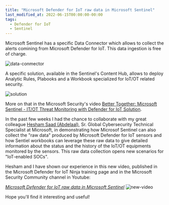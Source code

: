```yaml
---
title: "Microsoft Defender for IoT raw data in Microsoft Sentinel"
last_modified_at: 2022-06-15T00:00:00-00:00
tags:
  - Defender for IoT
  - Sentinel
---
```


Microsoft Sentinel has a specific Data Connector which allows to collect the alerts comining from Microsoft Defender for IoT. This data ingestion is free of charge.

![data-conmector](https://raw.githubusercontent.com/stefanpems/stefanpems.github.io/master/assets/2022-06-15-Video%20-%20Microsoft%20Defender%20for%20IoT%20raw%20data%20in%20Microsoft%20Sentinel/data-connector.png)

A specific solution, available in the Sentinel's Content Hub, allows to deploy Analytic Rules, Plabooks and a Workbook specialized for IoT/OT related security.

![solution](https://raw.githubusercontent.com/stefanpems/stefanpems.github.io/master/assets/2022-06-15-Video%20-%20Microsoft%20Defender%20for%20IoT%20raw%20data%20in%20Microsoft%20Sentinel/solution.png)

More on that in the Microsoft Security's video [Better Together: Microsoft Sentinel - IT/OT Threat Monitoring with Defender for IoT Solution](https://www.youtube.com/watch?v=3BLlhaxANJA%C2%A0&feature=youtu.be).

In the past few weeks I had the chance to collaborate with my great colleague [Hesham Saad (Abdelaal)](https://www.linkedin.com/in/hesham-saad-abdelaal-27b81313/), Sr. Global Cybersecurity Technical Specialist at Microsoft, in demonstrating how Microsof Sentinel can also collect the "raw data" produced by Microsoft Defender for IoT sensors and how Sentiel workbooks can leverage these raw data to give detailed information about the status and the history of the IoT/OT equipments monitored by the sensors. This raw data collection opens new scenarios for "IoT-enabled SOCs".

Hesham and I have shown our experience in this new video, published in the Microsoft Defender for IoT Ninja training page and in the Microsoft Security Community channel in Youtube:

*[Microsoft Defender for IoT raw data in Microsoft Sentinel](https://www.youtube.com/watch?v=TaYPUkHALFA&t=2s)*
![new-video](https://raw.githubusercontent.com/stefanpems/stefanpems.github.io/master/assets/2022-06-15-Video%20-%20Microsoft%20Defender%20for%20IoT%20raw%20data%20in%20Microsoft%20Sentinel/new-video.png)

Hope you'll find it interesting and useful!